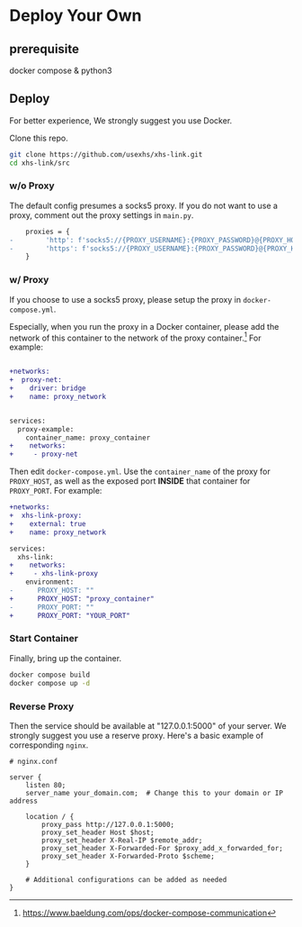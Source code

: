 # Deploy Your Own

## prerequisite

docker compose & python3

## Deploy

For better experience, We strongly suggest you use Docker. 

Clone this repo. 

```bash
git clone https://github.com/usexhs/xhs-link.git
cd xhs-link/src
```

### w/o Proxy

The default config presumes a socks5 proxy. If you do not want to use a proxy, comment out the proxy settings in `main.py`. 

```diff
    proxies = {
-        'http': f'socks5://{PROXY_USERNAME}:{PROXY_PASSWORD}@{PROXY_HOST}:{PROXY_PORT}',
-        'https': f'socks5://{PROXY_USERNAME}:{PROXY_PASSWORD}@{PROXY_HOST}:{PROXY_PORT}',
    }
```

### w/ Proxy

If you choose to use a socks5 proxy, please setup the proxy in `docker-compose.yml`. 

Especially, when you run the proxy in a Docker container, please add the network of this container to the network of the proxy container.[^1] For example: 

```diff

+networks:
+  proxy-net:
+    driver: bridge
+    name: proxy_network


services:
  proxy-example:
    container_name: proxy_container
+    networks:
+     - proxy-net
```

Then edit `docker-compose.yml`. Use the `container_name` of the proxy for `PROXY_HOST`, as well as the exposed port **INSIDE** that container for `PROXY_PORT`. For example: 

```diff
+networks: 
+  xhs-link-proxy:
+    external: true
+    name: proxy_network

services:
  xhs-link: 
+    networks:
+     - xhs-link-proxy
    environment:
-      PROXY_HOST: ""
+      PROXY_HOST: "proxy_container"
-      PROXY_PORT: ""
+      PROXY_PORT: "YOUR_PORT"
```

### Start Container

Finally, bring up the container. 

```bash
docker compose build
docker compose up -d
```

### Reverse Proxy

Then the service should be available at "127.0.0.1:5000" of your server. We strongly suggest you use a reserve proxy. Here's a basic example of corresponding `nginx`. 

```nginx
# nginx.conf

server {
    listen 80;
    server_name your_domain.com;  # Change this to your domain or IP address

    location / {
        proxy_pass http://127.0.0.1:5000;  
        proxy_set_header Host $host;
        proxy_set_header X-Real-IP $remote_addr;
        proxy_set_header X-Forwarded-For $proxy_add_x_forwarded_for;
        proxy_set_header X-Forwarded-Proto $scheme;
    }

    # Additional configurations can be added as needed
}

```

[^1]: https://www.baeldung.com/ops/docker-compose-communication